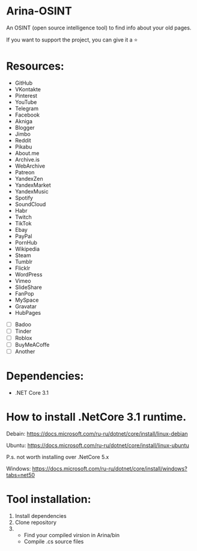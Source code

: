 # Arina-OSINT
An OSINT (open source intelligence tool) to find info about your old pages.

If you want to support the project, you can give it a ⭐

# Resources:
- GitHub
- VKontakte
- Pinterest
- YouTube
- Telegram
- Facebook
- Akniga
- Blogger
- Jimbo
- Reddit
- Pikabu
- About.me
- Archive.is
- WebArchive
- Patreon
- YandexZen
- YandexMarket
- YandexMusic
- Spotify
- SoundCloud
- Habr
- Twitch
- TikTok
- Ebay
- PayPal
- PornHub
- Wikipedia
- Steam
- Tumblr
- Flicklr
- WordPress
- Vimeo
- SlideShare
- FanPop
- MySpace
- Gravatar
- HubPages
- [ ] Badoo
- [ ] Tinder
- [ ] Roblox
- [ ] BuyMeACoffe
- [ ] Another

# Dependencies:
- .NET Core 3.1

# How to install .NetCore 3.1 runtime.
Debain: https://docs.microsoft.com/ru-ru/dotnet/core/install/linux-debian

Ubuntu: https://docs.microsoft.com/ru-ru/dotnet/core/install/linux-ubuntu

P.s. not worth installing over .NetCore 5.x 

Windows: https://docs.microsoft.com/ru-ru/dotnet/core/install/windows?tabs=net50

# Tool installation:
1. Install dependencies
2. Clone repository
3. - Find your compiled virsion in Arina/bin 
   - Compile .cs source files
